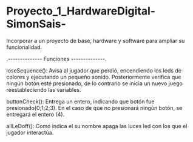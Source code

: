# Proyecto_1_HardwareDigital-SimonSais-
Incorporar a un proyecto de base, hardware y software para ampliar su funcionalidad.

.-------------- Funciones --------------.

loseSequence(): Avisa al jugador que perdió, encendiendo los leds de colores y ejecutando un pequeño sonido. Posteriormente verifica que ningún botón esté presionado, de lo contrario se inicia un nuevo juego reestableciendo las variables. 

buttonCheck(): Entrega un entero, indicando que botón fue presionado(0;1;2;3). En el caso de que no presionará ningún botón, se entregará el entero (4).

allLeDoff(): Como indica el su nombre apaga las luces led con los que el jugador interactúa.

